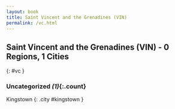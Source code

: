 ```yaml
---
layout: book
title: Saint Vincent and the Grenadines (VIN)
permalink: /vc.html
---
```


## Saint Vincent and the Grenadines (VIN) - 0 Regions, 1 Cities
{: #vc }





### Uncategorized _(1)_{:.count}


Kingstown  {: .city #kingstown } <br>


 
